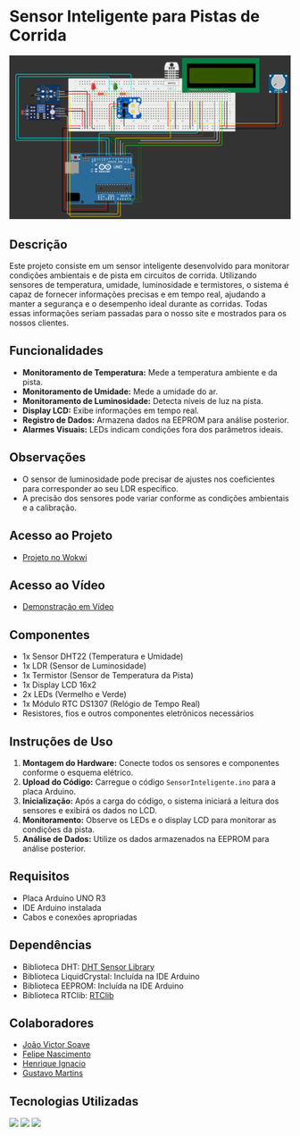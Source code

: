 # Sensor Inteligente para Pistas de Corrida

![Sensor Inteligente](./img/circuito.png)

## Descrição

Este projeto consiste em um sensor inteligente desenvolvido para monitorar condições ambientais e de pista em circuitos de corrida. Utilizando sensores de temperatura, umidade, luminosidade e termistores, o sistema é capaz de fornecer informações precisas e em tempo real, ajudando a manter a segurança e o desempenho ideal durante as corridas. Todas essas informações seriam passadas para o nosso site e mostrados para os nossos clientes.

## Funcionalidades

- **Monitoramento de Temperatura:** Mede a temperatura ambiente e da pista.
- **Monitoramento de Umidade:** Mede a umidade do ar.
- **Monitoramento de Luminosidade:** Detecta níveis de luz na pista.
- **Display LCD:** Exibe informações em tempo real.
- **Registro de Dados:** Armazena dados na EEPROM para análise posterior.
- **Alarmes Visuais:** LEDs indicam condições fora dos parâmetros ideais.

## Observações

- O sensor de luminosidade pode precisar de ajustes nos coeficientes para corresponder ao seu LDR específico.
- A precisão dos sensores pode variar conforme as condições ambientais e a calibração.

## Acesso ao Projeto

- [Projeto no Wokwi](https://wokwi.com/projects/400265612576825345)

## Acesso ao Vídeo

- [Demonstração em Vídeo](https://youtube.com/seu-video)

## Componentes

- 1x Sensor DHT22 (Temperatura e Umidade)
- 1x LDR (Sensor de Luminosidade)
- 1x Termistor (Sensor de Temperatura da Pista)
- 1x Display LCD 16x2
- 2x LEDs (Vermelho e Verde)
- 1x Módulo RTC DS1307 (Relógio de Tempo Real)
- Resistores, fios e outros componentes eletrônicos necessários

## Instruções de Uso

1. **Montagem do Hardware:** Conecte todos os sensores e componentes conforme o esquema elétrico.
2. **Upload do Código:** Carregue o código `SensorInteligente.ino` para a placa Arduino.
3. **Inicialização:** Após a carga do código, o sistema iniciará a leitura dos sensores e exibirá os dados no LCD.
4. **Monitoramento:** Observe os LEDs e o display LCD para monitorar as condições da pista.
5. **Análise de Dados:** Utilize os dados armazenados na EEPROM para análise posterior.

## Requisitos

- Placa Arduino UNO R3
- IDE Arduino instalada
- Cabos e conexões apropriadas

## Dependências

- Biblioteca DHT: [DHT Sensor Library](https://github.com/adafruit/DHT-sensor-library)
- Biblioteca LiquidCrystal: Incluída na IDE Arduino
- Biblioteca EEPROM: Incluída na IDE Arduino
- Biblioteca RTClib: [RTClib](https://github.com/adafruit/RTClib)

## Colaboradores

- [João Victor Soave](https://github.com/jaoAprendiz)
- [Felipe Nascimento](https://github.com/felipe3103)
- [Henrique Ignacio](https://github.com/henriqueignacio)
- [Gustavo Martins](https://github.com/gustavo190805)

## Tecnologias Utilizadas

![](https://img.shields.io/badge/Arduino-00979D?style=for-the-badge&logo=Arduino&logoColor=white)
![](https://img.shields.io/badge/C-00599C?style=for-the-badge&logo=c&logoColor=white)
![](https://img.shields.io/badge/C%2B%2B-00599C?style=for-the-badge&logo=c%2B%2B&logoColor=white)

